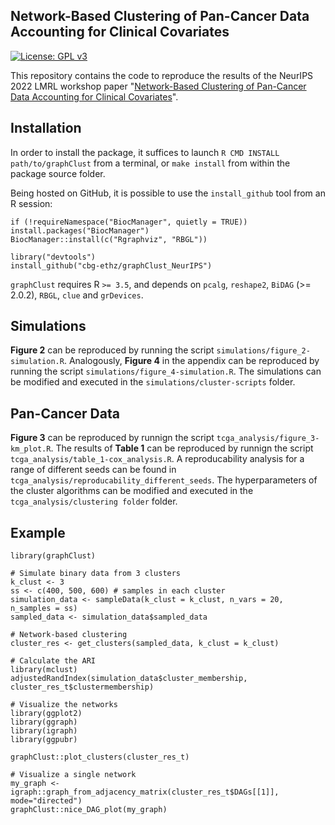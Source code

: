 Network-Based Clustering of Pan-Cancer Data Accounting for Clinical Covariates
-----------

[![License: GPL v3](https://img.shields.io/badge/License-GPLv3-blue.svg)](https://www.gnu.org/licenses/gpl-3.0)

This repository contains the code to reproduce the results of the NeurIPS 2022 LMRL workshop paper "[Network-Based Clustering of Pan-Cancer Data Accounting for Clinical Covariates](https://openreview.net/pdf?id=mnvPgQTt2Xs)".

Installation
-----------

In order to install the package, it suffices to launch
`
R CMD INSTALL path/to/graphClust
`
from a terminal, or `make install` from within the package source folder.

Being hosted on GitHub, it is possible to use the `install_github`
tool from an R session:

```
if (!requireNamespace("BiocManager", quietly = TRUE)) install.packages("BiocManager")
BiocManager::install(c("Rgraphviz", "RBGL"))

library("devtools")
install_github("cbg-ethz/graphClust_NeurIPS")
```

`graphClust` requires R `>= 3.5`, and depends on 
`pcalg`, `reshape2`, `BiDAG` (>= 2.0.2),
`RBGL`, `clue` and `grDevices`.

Simulations
-----------

**Figure 2** can be reproduced by running the script `simulations/figure_2-simulation.R`. Analogously, **Figure 4** in the appendix can be reproduced by running the script `simulations/figure_4-simulation.R`. The simulations can be modified and executed in the `simulations/cluster-scripts` folder.

Pan-Cancer Data
-----------

**Figure 3** can be reproduced by runnign the script `tcga_analysis/figure_3-km_plot.R`. The results of **Table 1** can be reproduced by runnign the script `tcga_analysis/table_1-cox_analysis.R`. A reproducability analysis for a range of different seeds can be found in `tcga_analysis/reproducability_different_seeds`. The hyperparameters of the cluster algorithms can be modified and executed in the `tcga_analysis/clustering folder` folder.

Example
-------

```{r eval=FALSE}
library(graphClust)

# Simulate binary data from 3 clusters
k_clust <- 3
ss <- c(400, 500, 600) # samples in each cluster
simulation_data <- sampleData(k_clust = k_clust, n_vars = 20, n_samples = ss)
sampled_data <- simulation_data$sampled_data

# Network-based clustering
cluster_res <- get_clusters(sampled_data, k_clust = k_clust)

# Calculate the ARI 
library(mclust)
adjustedRandIndex(simulation_data$cluster_membership, cluster_res_t$clustermembership)

# Visualize the networks
library(ggplot2)
library(ggraph)
library(igraph)
library(ggpubr)

graphClust::plot_clusters(cluster_res_t)

# Visualize a single network
my_graph <- igraph::graph_from_adjacency_matrix(cluster_res_t$DAGs[[1]], mode="directed")
graphClust::nice_DAG_plot(my_graph)

```
